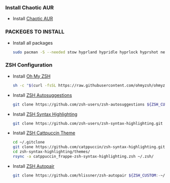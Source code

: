 ### Install Chaotic AUR
- Install [Chaotic AUR](https://aur.chaotic.cx/)

### PACKEGES TO INSTALL 
- Install all packages
    ```bash
    sudo pacman -S --needed stow hyprland hypridle hyprlock hyprshot network-manager-applet waybar dart-sass neovim gcc npm nodejs python qt5ct qt6ct-kde eww zsh tmux python-pylatexenc lsd zoxide pamixer onefetch vesktop swww
    ```
### ZSH Configuration

- Install [Oh My ZSH](https://ohmyz.sh/)
    ```bash
    sh -c "$(curl -fsSL https://raw.githubusercontent.com/ohmyzsh/ohmyzsh/master/tools/install.sh)"
    ```
- Install [ZSH Autosuggestions](https://github.com/zsh-users/zsh-autosuggestions)
    ```bash
    git clone https://github.com/zsh-users/zsh-autosuggestions ${ZSH_CUSTOM:-~/.oh-my-zsh/custom}/plugins/zsh-autosuggestions
    ```
- Install [ZSH Syntax Highlighting](https://github.com/zsh-users/zsh-syntax-highlighting)
    ```bash
    git clone https://github.com/zsh-users/zsh-syntax-highlighting.git ${ZSH_CUSTOM:-~/.oh-my-zsh/custom}/plugins/zsh-syntax-highlighting
    ```
- Install [ZSH Cattpuccin Theme](https://github.com/catppuccin/zsh-syntax-highlighting)
    ```bash
    cd ~/.gitclone
    git clone https://github.com/catppuccin/zsh-syntax-highlighting.git
    cd zsh-syntax-highlighting/themes/
    rsync -a catppuccin_frappe-zsh-syntax-highlighting.zsh ~/.zsh/
    ```
- Install [ZSH Autopair](https://github.com/hlissner/zsh-autopair)
    ```bash
    git clone https://github.com/hlissner/zsh-autopair ${ZSH_CUSTOM:-~/.oh-my-zsh/custom}/plugins/zsh-autopair
    ```
